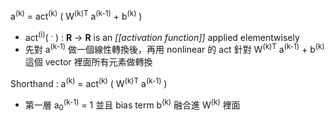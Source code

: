 a<sup>(k)</sup> =  act<sup>(k)</sup> ( W<sup>(k)T</sup> a<sup>(k-1)</sup>  + b<sup>(k)</sup> )
* act<sup>(i)</sup>( <sup>.</sup> ) : **R** -> **R** is an *[[activation function]]* applied elementwisely
* 先對</sup> a<sup>(k-1)</sup> 做一個線性轉換後，再用 nonlinear 的 act 針對 W<sup>(k)T</sup> a<sup>(k-1)</sup>  + b<sup>(k)</sup> 這個 vector 裡面所有元素做轉換

Shorthand : a<sup>(k)</sup> =  act<sup>(k)</sup> ( W<sup>(k)T</sup> a<sup>(k-1)</sup>  )
* 第一層 a<sub>0</sub><sup>(k-1)</sup> = 1 並且 bias term b<sup>(k)</sup> 融合進 W<sup>(k)</sup> 裡面